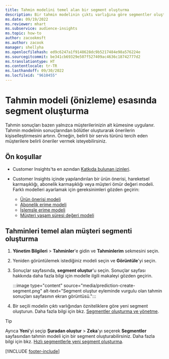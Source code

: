 ```yaml
---
title: Tahmin modelini temel alan bir segment oluşturma
description: Bir tahmin modelinin çıktı varlığına göre segmentler oluşturun.
ms.date: 09/19/2022
ms.reviewer: mhart
ms.subservice: audience-insights
ms.topic: how-to
author: zacookmsft
ms.author: zacook
manager: shellyha
ms.openlocfilehash: ed9c6247a1f9148628dc9b5217484e98a576224e
ms.sourcegitcommit: be341cb69329e507f527409ac4636c18742777d2
ms.translationtype: HT
ms.contentlocale: tr-TR
ms.lasthandoff: 09/30/2022
ms.locfileid: "9610455"
---
```

# <a name="create-a-segment-based-on-a-prediction-model-preview"></a>Tahmin modeli (önizleme) esasında segment oluşturma

Tahmin sonuçları bazen yalnızca müşterilerinizin alt kümesine uygulanır. Tahmin modelinin sonuçlarından bölütler oluşturarak önerilerin kişiselleştirmesini artırın. Örneğin, belirli bir servis türünü tercih eden müşterilere belirli öneriler vermek isteyebilirsiniz.

## <a name="prerequisites"></a>Ön koşullar

- Customer Insights'ta en azından [Katkıda bulunan izinleri](permissions.md).

- Customer Insights içinde yapılandırılan bir ürün önerisi, hareketsel karmaşıklığı, abonelik karmaşıklığı veya müşteri ömür değeri modeli. Farklı modelleri ayarlamak için gereksinimleri gözden geçirin:

  - [Ürün önerisi modeli](predict-product-recommendation.md)
  - [Abonelik erime modeli](predict-subscription-churn.md)
  - [İşlemsle erime modeli](predict-transactional-churn.md)
  - [Müşteri yaşam süresi değeri modeli](predict-customer-lifetime-value.md)

## <a name="create-a-customer-segment-based-on-predictions"></a>Tahminleri temel alan müşteri segmenti oluşturma

1. **Yönetim Bilgileri** > **Tahminler**'e gidin ve **Tahminlerim** sekmesini seçin.

1. Yeniden görüntülemek istediğiniz modeli seçin ve **Görüntüle**'yi seçin.

1. Sonuçlar sayfasında, **segment oluştur**'u seçin. Sonuçlar sayfası hakkında daha fazla bilgi için modelle ilgili makaleyi gözden geçirin.

   :::image type="content" source="media/prediction-create-segment.png" alt-text="Segment oluştur eyleminde vurgulu olan tahmin sonuçları sayfasının ekran görüntüsü.":::

1. Bir seçili modelin çıktı varlığından özniteliklere göre yeni segment oluşturun. Daha fazla bilgi için bkz. [Segmentler oluşturma ve yönetme](segments.md).

> [!TIP]
> Ayrıca **Yeni**'yi seçip **Şuradan oluştur** > **Zeka**'yı seçerek **Segmentler** sayfasından tahmin modeli için bir segment oluşturabilirsiniz. Daha fazla bilgi için bkz. [Hızlı segmentlerle yeni segment oluşturma](segment-quick.md).

[!INCLUDE [footer-include](includes/footer-banner.md)]
